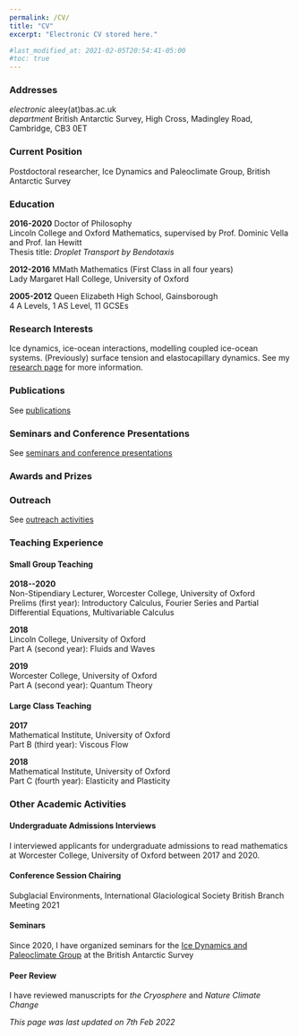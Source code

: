 ```yaml
---
permalink: /CV/
title: "CV"
excerpt: "Electronic CV stored here."

#last_modified_at: 2021-02-05T20:54:41-05:00
#toc: true
---
```


### Addresses
*electronic* aleey(at)bas.ac.uk  
*department* British Antarctic Survey, High Cross, Madingley Road, Cambridge, CB3 0ET

### Current Position
Postdoctoral researcher, Ice Dynamics and Paleoclimate Group, British Antarctic Survey

### Education
**2016-2020**
Doctor of Philosophy  
Lincoln College and Oxford Mathematics, supervised by Prof. Dominic Vella and Prof. Ian Hewitt  
Thesis title: *Droplet Transport by Bendotaxis*

**2012-2016**
MMath Mathematics (First Class in all four years)  
Lady Margaret Hall College, University of Oxford

**2005-2012**
Queen Elizabeth High School, Gainsborough  
4 A Levels, 1 AS Level, 11 GCSEs

### Research Interests
Ice dynamics, ice-ocean interactions, modelling coupled ice-ocean systems. (Previously) surface tension and elastocapillary dynamics. See my [research page](research.md) for more information.

### Publications
See [publications](publications.md)

### Seminars and Conference Presentations
See [seminars and conference presentations](conferences.md)

### Awards and Prizes

### Outreach
See [outreach activities](outreach.md)

### Teaching Experience
#### Small Group Teaching
**2018--2020**  
Non-Stipendiary Lecturer, Worcester College, University of Oxford  
Prelims (first year): Introductory Calculus, Fourier Series and Partial Differential Equations, Multivariable Calculus

**2018**  
Lincoln College, University of Oxford  
Part A (second year): Fluids and Waves

**2019**  
Worcester College, University of Oxford  
Part A (second year): Quantum Theory

#### Large Class Teaching
**2017**  
Mathematical Institute, University of Oxford  
Part B (third year): Viscous Flow

**2018**  
Mathematical Institute, University of Oxford  
Part C (fourth year): Elasticity and Plasticity

### Other Academic Activities
#### Undergraduate Admissions Interviews
I interviewed applicants for undergraduate admissions to read mathematics at Worcester College, University of Oxford between 2017 and 2020.

#### Conference Session Chairing
Subglacial Environments, International Glaciological Society British Branch Meeting 2021

#### Seminars
Since 2020, I have organized seminars for the [Ice Dynamics and Paleoclimate Group](https://www.bas.ac.uk/team/science-teams/ice-and-past-climate/) at the British Antarctic Survey

#### Peer Review
I have reviewed manuscripts for _the Cryosphere_ and _Nature Climate Change_


*This page was last updated on 7th Feb 2022*

